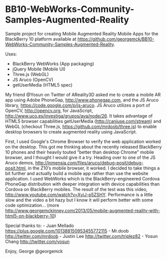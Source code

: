 BB10-WebWorks-Community-Samples-Augmented-Reality
=================================================

Sample project for creating Mobile Augmented Reality Mobile Apps for the BlackBerry 10 platform available at https://github.com/georgemck/BB10-WebWorks-Community-Samples-Augmented-Reality.


Uses: 
 - BlackBerry WebWorks (App packaging)
 - jQuery Mobile (Mobile UI)
 - Three.js (WebGL)
 - JS Aruco (OpenCV)
 - getUserMedia (HTML5 spec)


My friend @Yosun on Twitter of AReality3D asked me to create a mobile AR app using Adobe PhoneGap, http://www.phonegap.com, and the JS Aruco library, https://code.google.com/p/js-aruco. JS Aruco utilizes a port of OpenCV, http://opencv.org, for JavaScript, http://www.uco.es/investiga/grupos/ava/node/26. It takes advantage of HTML5 browser capabilities getUserMedia (http://caniuse.com/stream) and WebGL (checkout Three.js, https://github.com/mrdoob/three.js) to enable desktop browsers to create augmented reality using JavaScript.

First, I used Google's Chrome Browser to verify the web application worked on the desktop. This got me thinking about the recently released BlackBerry 10 phones and their heavily touted "better than desktop Chrome" mobile browser, and I thought I would give it a try. Heading over to one of the JS Aruco demos, http://inmensia.com/files/aruco/debug-posit/debug-posit.html, in the Z10′s mobile browser, it worked. I decided to take things a bit further and actually build a mobile app rather than use the website application. I used WebWorks which is the BlackBerry-engineered Cordova PhoneGap distribution with deeper integration with device capabilities than Cordova on BlackBerry mobiles. The result of the test was this video, http://www.youtube.com/watch?v=XyiJ-p5ZSHY. Performance is a little slow and the video a bit hazy but I know it will perform better with some code optimization... (more http://www.georgemckinney.com/2013/05/mobile-augmented-reality-with-html5-on-blackberry-10)

Special thanks to: 
     -  Juan Mellado https://plus.google.com/101388150953455772115
     -  Mr.doob http://twitter.com/mrdoob 
     -  Justin Lee http://twitter.com/triplez82 
	 -  Yosun Chang http://twitter.com/yosun

Enjoy,
George @georgemck   